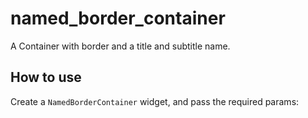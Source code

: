 # named_border_container

A Container with border and a title and subtitle name.

## How to use

Create a `NamedBorderContainer` widget, and pass the required params: